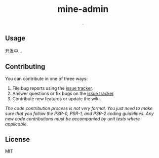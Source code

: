 <h1 align="center"> mine-admin </h1>

<p align="center"> .</p>


<!-- ## Installing

```shell
$ composer require lany/mine-admin -vvv
``` -->

## Usage

开发中...

## Contributing

You can contribute in one of three ways:

1. File bug reports using the [issue tracker](https://github.com/lany/mine-admin/issues).
2. Answer questions or fix bugs on the [issue tracker](https://github.com/lany/mine-admin/issues).
3. Contribute new features or update the wiki.

_The code contribution process is not very formal. You just need to make sure that you follow the PSR-0, PSR-1, and PSR-2 coding guidelines. Any new code contributions must be accompanied by unit tests where applicable._

## License

MIT